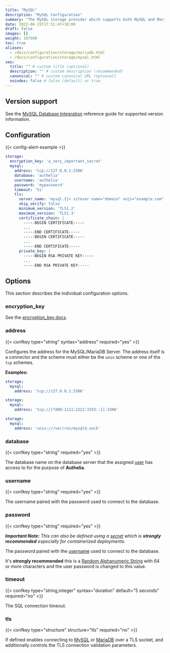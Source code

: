 ```yaml
---
title: "MySQL"
description: "MySQL Configuration"
summary: "The MySQL storage provider which supports both MySQL and MariaDB."
date: 2022-06-15T17:51:47+10:00
draft: false
images: []
weight: 107600
toc: true
aliases:
  - /docs/configuration/storage/mariadb.html
  - /docs/configuration/storage/mysql.html
seo:
  title: "" # custom title (optional)
  description: "" # custom description (recommended)
  canonical: "" # custom canonical URL (optional)
  noindex: false # false (default) or true
---
```


## Version support

See the [MySQL Database Integration](../../reference/integrations/database-integrations.md#mysql) reference
guide for supported version information.

## Configuration

{{< config-alert-example >}}

```yaml {title="configuration.yml"}
storage:
  encryption_key: 'a_very_important_secret'
  mysql:
    address: 'tcp://127.0.0.1:3306'
    database: 'authelia'
    username: 'authelia'
    password: 'mypassword'
    timeout: '5s'
    tls:
      server_name: 'mysql.{{< sitevar name="domain" nojs="example.com" >}}'
      skip_verify: false
      minimum_version: 'TLS1.2'
      maximum_version: 'TLS1.3'
      certificate_chain: |
        -----BEGIN CERTIFICATE-----
        ...
        -----END CERTIFICATE-----
        -----BEGIN CERTIFICATE-----
        ...
        -----END CERTIFICATE-----
      private_key: |
        -----BEGIN RSA PRIVATE KEY-----
        ...
        -----END RSA PRIVATE KEY-----
```

## Options

This section describes the individual configuration options.

### encryption_key

See the [encryption_key docs](introduction.md#encryption_key).

### address

{{< confkey type="string" syntax="address" required="yes" >}}

Configures the address for the MySQL/MariaDB Server. The address itself is a connector and the scheme must either be
the `unix` scheme or one of the `tcp` schemes.

__Examples:__

```yaml {title="configuration.yml"}
storage:
  mysql:
    address: 'tcp://127.0.0.1:3306'
```

```yaml {title="configuration.yml"}
storage:
  mysql:
    address: 'tcp://[fd00:1111:2222:3333::1]:3306'
```

```yaml {title="configuration.yml"}
storage:
  mysql:
    address: 'unix:///var/run/mysqld.sock'
```

### database

{{< confkey type="string" required="yes" >}}

The database name on the database server that the assigned [user](#username) has access to for the purpose of
__Authelia__.

### username

{{< confkey type="string" required="yes" >}}

The username paired with the password used to connect to the database.

### password

{{< confkey type="string" required="yes" >}}

*__Important Note:__ This can also be defined using a [secret](../methods/secrets.md) which is __strongly recommended__
especially for containerized deployments.*

The password paired with the [username](#username) used to connect to the database.

It's __strongly recommended__ this is a
[Random Alphanumeric String](../../reference/guides/generating-secure-values.md#generating-a-random-alphanumeric-string) with 64 or more
characters and the user password is changed to this value.

### timeout

{{< confkey type="string,integer" syntax="duration" default="5 seconds" required="no" >}}

The SQL connection timeout.

### tls

{{< confkey type="structure" structure="tls" required="no" >}}

If defined enables connecting to [MySQL] or [MariaDB] over a TLS socket, and additionally controls the TLS connection
validation parameters.

[MySQL]: https://www.mysql.com/
[MariaDB]: https://mariadb.org/
